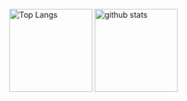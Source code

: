 

<p align="left"> 
  <img alt="Top Langs" height="150px"src="https://github-readme-stats.vercel.app/api/top-langs/?username=kurokiri1763&layout=compact&show_icons=true&theme=dark" />
  <img alt="github stats" height="150px" src="https://github-readme-stats.vercel.app/api?username=kurokiri1763&theme=dark&show_icons=ture" />
</p>


<!--
**kurokiri1763/kurokiri1763** is a ✨ _special_ ✨ repository because its `README.md` (this file) appears on your GitHub profile.

Here are some ideas to get you started:

- 🔭 I’m currently working on ...
- 🌱 I’m currently learning ...
- 👯 I’m looking to collaborate on ...
- 🤔 I’m looking for help with ...
- 💬 Ask me about ...
- 📫 How to reach me: ...
- 😄 Pronouns: ...
- ⚡ Fun fact: ...
-->
